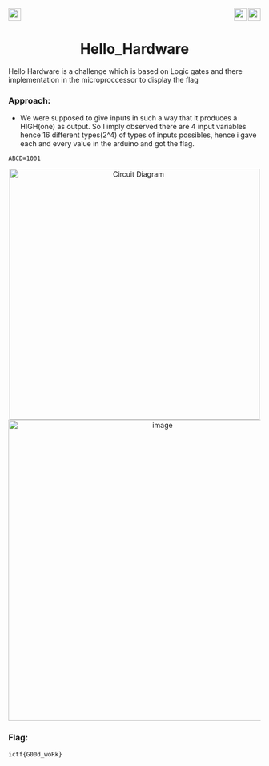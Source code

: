<div>
   <a href="https://indy.ctf.eng.run/challenge/7"><img src="https://img.shields.io/badge/Hell0 Hardware%20--%202-Click%20to%20Solve-green[700]" height="25"></a>
  <img src="https://img.shields.io/badge/Points%3A-75-red" align="right" height="25">
  <img src="https://img.shields.io/badge/Category%3A%20-Hardware-orange" align="right" height="25">

</div>

<div align="center">
    <h1>Hello_Hardware</h1>
</div>

Hello Hardware is a challenge which is based on Logic gates and there implementation in the microproccessor to display the flag

### Approach:

- We were supposed to give inputs in such a way that it produces a HIGH(one) as output. So I imply observed there are 4 input variables hence 16 different types(2^4) of types of inputs possibles, hence i gave each and every value in the arduino and got the flag.
 
 ```ABCD=1001```
<div align="center">
<img width="500" alt="Circuit Diagram" src="https://user-images.githubusercontent.com/91147942/175565434-d350a44a-aadd-4edc-bdcf-7c01db405866.png">
<img width="600" alt="image" src="https://user-images.githubusercontent.com/91147942/176725669-41252375-7ef2-4a8e-a985-a017ff3224a5.png">

</div> 


### Flag: 

```ictf{G00d_woRk}```
